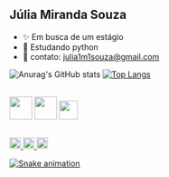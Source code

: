 ## Júlia Miranda Souza

- ✨ Em busca de um estágio
- 🌱 Estudando python
- 📲 contato: julia1m1souza@gmail.com

<div>
  
  ![Anurag's GitHub stats](https://github-readme-stats.vercel.app/api?username=juliams2210&show_icons=true&hide=contribs,prs&cache_seconds=86400&theme=cobalt)
  [![Top Langs](https://github-readme-stats.vercel.app/api/top-langs/?username=juliams2210&show_icons=true&hide=contribs,prs&cache_seconds=86400&theme=cobalt)](https://github.com/juliams2210/github-readme-stats)
</div>
<div style="display: inline_block"><br>
  <img aling="center" alte="ju-python" height="40" src="https://cdn.jsdelivr.net/gh/devicons/devicon@latest/icons/python/python-original.svg">
  <img aling="center" alte="ju-python" height="40" src="https://github.com/user-attachments/assets/d27147a3-2df0-4442-ac09-a7bdf429c660">
  <img aling="center" alte="ju-python" height="33" src="https://cdn.jsdelivr.net/gh/devicons/devicon@latest/icons/canva/canva-original.svg">
</div>

##
<div> 
  <a href = "https://www.linkedin.com/in/júlia-miranda-souza-355280282/"><img aling="center" alte="ju-python" height="20" src="https://img.shields.io/badge/LinkedIn-0077B5?style=for-the-badge&logo=linkedin&logoColor=white">
  <a href = "mailto:julia1m1souza@gmail.com"><img aling="center" alte="ju-python" height="20" src="https://img.shields.io/badge/Gmail-D14836?style=for-the-badge&logo=gmail&logoColor=white">
  <a href = "https://www.instagram.com/julixx_jptr/"><img aling="center" alte="ju-python" height="20" src="https://img.shields.io/badge/Instagram-E4405F?style=for-the-badge&logo=instagram&logoColor=white">

  ![Snake animation](https://github.com/juliams2210/juliams2210/blob/output/github-contribution-grid-snake.svg)

</div>

